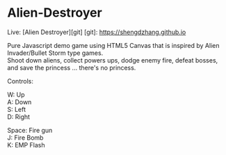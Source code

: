 # Alien-Destroyer

Live: [Alien Destroyer][git]
[git]: https://shengdzhang.github.io

Pure Javascript demo game using HTML5 Canvas that is inspired by Alien Invader/Bullet Storm type games.  
Shoot down aliens, collect powers ups, dodge enemy fire, defeat bosses, and save the princess ... there's no princess.

Controls:

W: Up  
A: Down  
S: Left  
D: Right  

Space: Fire gun  
J: Fire Bomb  
K: EMP Flash  
